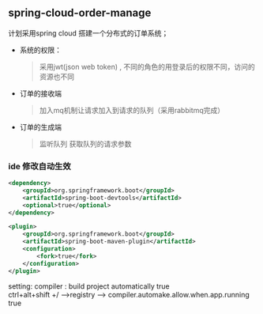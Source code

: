 ## spring-cloud-order-manage
计划采用spring cloud 搭建一个分布式的订单系统； 

* 系统的权限：
    >采用jwt(json web token) , 不同的角色的用登录后的权限不同，访问的资源也不同

* 订单的接收端
    >加入mq机制让请求加入到请求的队列（采用rabbitmq完成）    


* 订单的生成端
    >监听队列 获取队列的请求参数
    
    
    
    
### ide 修改自动生效
```xml
<dependency>
    <groupId>org.springframework.boot</groupId>
    <artifactId>spring-boot-devtools</artifactId>
    <optional>true</optional>
</dependency>

<plugin>
    <groupId>org.springframework.boot</groupId>
    <artifactId>spring-boot-maven-plugin</artifactId>
    <configuration>
        <fork>true</fork>
    </configuration>
</plugin>

```

setting:  compiler  : build project automatically true   
ctrl+alt+shift +/  -->registry --> compiler.automake.allow.when.app.running true  


